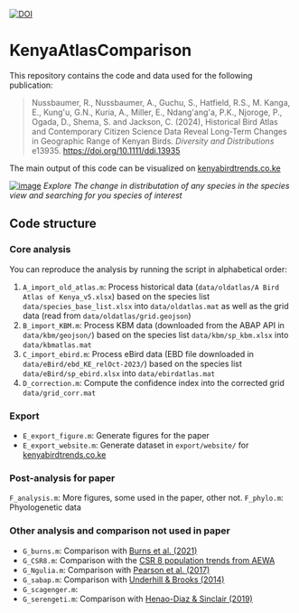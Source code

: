 [![DOI](https://zenodo.org/badge/DOI/10.5281/zenodo.13710126.svg)](https://doi.org/10.5281/zenodo.13710126)

# KenyaAtlasComparison

This repository contains the code and data used for the following publication:

> Nussbaumer, R., Nussbaumer, A., Guchu, S., Hatfield, R.S., M. Kanga, E., Kung'u, G.N., Kuria, A., Miller, E., Ndang'ang'a, P.K., Njoroge, P., Ogada, D., Shema, S. and Jackson, C. (2024), Historical Bird Atlas and Contemporary Citizen Science Data Reveal Long-Term Changes in Geographic Range of Kenyan Birds. _Diversity and Distributions_ e13935. https://doi.org/10.1111/ddi.13935

The main output of this code can be visualized on [kenyabirdtrends.co.ke](https://kenyabirdtrends.co.ke/)

[![image](https://github.com/user-attachments/assets/7ebb2728-29a3-4171-ad4a-60d4aa79ac33)](https://kenyabirdtrends.co.ke/)
_Explore The change in distributation of any species in the species view and searching for you species of interest_


## Code structure

### Core analysis

You can reproduce the analysis by running the script in alphabetical order:

1. `A_import_old_atlas.m`: Process historical data (`data/oldatlas/A Bird Atlas of Kenya_v5.xlsx`) based on the species list `data/species_base_list.xlsx` into `data/oldatlas.mat` as well as the grid data (read from `data/oldatlas/grid.geojson`)
2. `B_import_KBM.m`: Process KBM data (downloaded from the ABAP API in `data/kbm/geojson/`) based on the species list `data/kbm/sp_kbm.xlsx` into `data/kbmatlas.mat`
3. `C_import_ebird.m`: Process eBird data (EBD file downloaded in `data/eBird/ebd_KE_relOct-2023/`) based on the species list `data/eBird/sp_ebird.xlsx` into `data/ebirdatlas.mat` 
4. `D_correction.m`: Compute the confidence index into the corrected grid `data/grid_corr.mat`

### Export

- `E_export_figure.m`: Generate figures for the paper
- `E_export_website.m`: Generate dataset in `export/website/` for [kenyabirdtrends.co.ke](https://kenyabirdtrends.co.ke/)

### Post-analysis for paper

`F_analysis.m`: More figures, some used in the paper, other not.
`F_phylo.m`: Phyologenetic data

### Other analysis and comparison not used in paper

- `G_burns.m`: Comparison with [Burns et al. (2021)](https://doi.org/10.1002/ece3.8282)
- `G_CSR8.m`: Comparison with the [CSR 8 population trends from AEWA](https://iwc.wetlands.org/index.php/aewatrends8)
- `G_Ngulia.m`: Comparison with [Pearson et al. (2017)](https://www.ajol.info/index.php/scopus/article/view/149917)
- `G_sabap.m`: Comparison with [Underhill & Brooks (2014)](https://journals.uct.ac.za/index.php/BO/article/view/235)
- `G_scagenger.m`: 
- `G_serengeti.m`: Comparison with [Henao-Diaz & Sinclair (2019)](https://doi.org/10.1002/ecy.2919)

